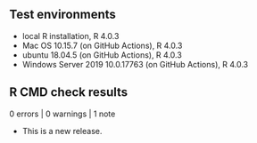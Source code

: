 


## Test environments

* local R installation, R 4.0.3
* Mac OS 10.15.7 (on GitHub Actions), R 4.0.3
* ubuntu 18.04.5 (on GitHub Actions), R 4.0.3
* Windows Server 2019 10.0.17763 (on GitHub Actions), R 4.0.3

## R CMD check results

0 errors | 0 warnings | 1 note

* This is a new release.
